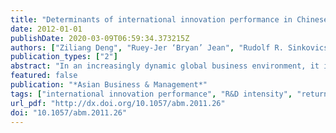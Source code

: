 ```yaml
---
title: "Determinants of international innovation performance in Chinese manufacturing firms: An integrated perspective"
date: 2012-01-01
publishDate: 2020-03-09T06:59:34.373215Z
authors: ["Ziliang Deng", "Ruey-Jer ‘Bryan’ Jean", "Rudolf R. Sinkovics"]
publication_types: ["2"]
abstract: "In an increasingly dynamic global business environment, it is of fundamental theoretical and managerial interests to understand how firms can successfully adapt to changing marketplaces through new product development. The article examines the impact of internal resources, external networks and export activities on the international innovation performance of Chinese manufacturing firms. The effect is tested simultaneously by drawing on data from a firm-level World Bank survey involving 998 manufacturing firms. A Tobit model is adopted to examine the export performance of new products. Findings from the hierarchical regressions demonstrate that local competition contributes to innovation, as do firms’ external networks. Firms involved in exporting can leverage their learning and this can be a key driver for innovation. Although higher R&D intensity may be hampered when local competition is high, returnee managers can stimulate the international innovation performance of firms in highly competitive environments."
featured: false
publication: "*Asian Business & Management*"
tags: ["international innovation performance", "R&D intensity", "returnee managers", "collaboration", "networks"]
url_pdf: "http://dx.doi.org/10.1057/abm.2011.26"
doi: "10.1057/abm.2011.26"
---
```


